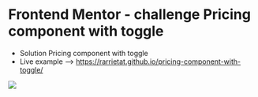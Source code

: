 # Frontend Mentor - challenge Pricing component with toggle
- Solution Pricing component with toggle
- Live example --> https://rarrietat.github.io/pricing-component-with-toggle/

![](https://repository-images.githubusercontent.com/272619551/f17cfc00-b025-11ea-8446-ca8c91812215)
